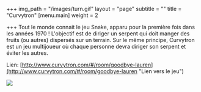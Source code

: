 +++
img_path = "/images/turn.gif"
layout = "page"
subtitle = ""
title = "Curvytron"
[menu.main]
weight = 2

+++
Tout le monde connait le jeu Snake, apparu pour la première fois dans les années 1970 ! L'objectif est de diriger un serpent qui doit manger des fruits (ou autres) dispersés sur un terrain. Sur le même principe, Curvytron est un jeu multijoueur où chaque personne devra diriger son serpent et éviter les autres.

Lien: [http://www.curvytron.com/#/room/goodbye-lauren](http://www.curvytron.com/#/room/goodbye-lauren "Lien vers le jeu")

![](/images/COi66NAWoAAeMP5.png)